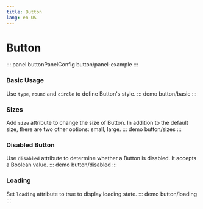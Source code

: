 ```yaml
---
title: Button
lang: en-US
---
```


<script setup>
import {buttonPanelConfig} from '../../components/panel/config'
</script>

# Button
::: panel buttonPanelConfig
button/panel-example
:::

### Basic Usage
Use `type`, `round` and `circle` to define Button's style.
::: demo
button/basic
:::

### Sizes
Add `size` attribute to change the size of Button. In addition to the default size, there are two other options: small, large.
::: demo
button/sizes
:::

### Disabled Button
Use `disabled` attribute to determine whether a Button is disabled. It accepts a Boolean value.
::: demo
button/disabled
:::


### Loading
Set `loading` attribute to true to display loading state.
::: demo
button/loading
:::
